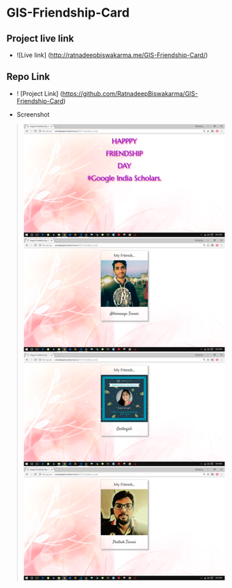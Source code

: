 # GIS-Friendship-Card

## Project live link
- ![Live link] (http://ratnadeepbiswakarma.me/GIS-Friendship-Card/)
## Repo Link
- ! [Project Link] (https://github.com/RatnadeepBiswakarma/GIS-Friendship-Card)
* Screenshot
> ![Screenshot](https://github.com/RatnadeepBiswakarma/GIS-Friendship-Card/blob/master/img/Screenshot/Screenshot1.png)
> ![Screenshot](https://github.com/RatnadeepBiswakarma/GIS-Friendship-Card/blob/master/img/Screenshot/Screenshot2.png)
> ![Screenshot](https://github.com/RatnadeepBiswakarma/GIS-Friendship-Card/blob/master/img/Screenshot/Screenshot3.png)
> ![Screenshot](https://github.com/RatnadeepBiswakarma/GIS-Friendship-Card/blob/master/img/Screenshot/Screenshot4.png)